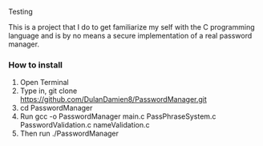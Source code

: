 Testing

This is a project that I do to get familiarize my self with the C programming language and is by no means a secure implementation of a real password manager.

### How to install

1) Open Terminal
2) Type in, git clone https://github.com/DulanDamien8/PasswordManager.git
3) cd PasswordManager
4) Run gcc -o PasswordManager main.c PassPhraseSystem.c PasswordValidation.c nameValidation.c
5) Then run ./PasswordManager
